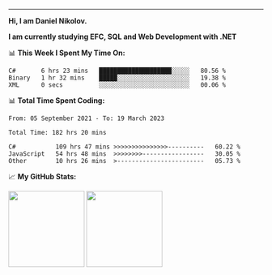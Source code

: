 ---
**Hi, I am Daniel Nikolov.**

**I am currently studying EFC, SQL and Web Development with .NET**

📊 **This Week I Spent My Time On:**
<!--START_SECTION:wakaweekly-->

```text
C#       6 hrs 23 mins   ████████████████████░░░░░   80.56 %
Binary   1 hr 32 mins    █████░░░░░░░░░░░░░░░░░░░░   19.38 %
XML      0 secs          ░░░░░░░░░░░░░░░░░░░░░░░░░   00.06 %
```

<!--END_SECTION:wakaweekly-->

📊 **Total Time Spent Coding:**
<!--START_SECTION:waka-->

```text
From: 05 September 2021 - To: 19 March 2023

Total Time: 182 hrs 20 mins

C#           109 hrs 47 mins >>>>>>>>>>>>>>>----------   60.22 %
JavaScript   54 hrs 48 mins  >>>>>>>>-----------------   30.05 %
Other        10 hrs 26 mins  >------------------------   05.73 %
```

<!--END_SECTION:waka-->

📈 **My GitHub Stats:**

<p>
  <img height="150em" src="https://github-readme-stats.vercel.app/api?username=NikolovDaniel&show_icons=true&hide_border=true&&count_private=true&include_all_commits=true" />
  <img height="150em" src="https://github-readme-stats.vercel.app/api/top-langs/?username=NikolovDaniel&exclude_repo=KNN-Image-Classification&show_icons=true&hide_border=true&layout=compact&langs_count=8s"/>
</p>
